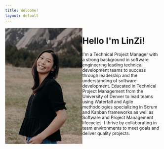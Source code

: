 ```yaml
---
title: Welcome!
layout: default
---
```

<img align="left" src= "Website/cover.JPG"
  width = "250"
  height = "auto">
<h1> Hello I'm LinZi! </h1>
<p>I'm a Technical Project Manager with a strong background in software engineering leading technical development teams to success through leadership and the understanding of software development. Educated in Technical Project Management from the University of Denver to lead teams using Waterfall and Agile methodologies specializing in Scrum and Kanban frameworks as well as Software and Project Management lifecycles. I thrive by collaborating in team environments to meet goals and deliver quality projects.

